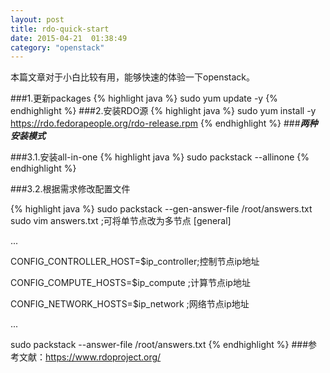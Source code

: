 ```yaml
---
layout: post
title: rdo-quick-start
date: 2015-04-21  01:38:49
category: "openstack"
---
```


本篇文章对于小白比较有用，能够快速的体验一下openstack。

###1.更新packages
{% highlight java %}
sudo yum update -y
{% endhighlight %}
###2.安装RDO源
{% highlight java %}
sudo yum install -y https://rdo.fedorapeople.org/rdo-release.rpm
{% endhighlight %}
###***两种安装模式***

###3.1.安装all-in-one
{% highlight java %}
sudo packstack --allinone
{% endhighlight %}

###3.2.根据需求修改配置文件

{% highlight java %}
sudo packstack --gen-answer-file /root/answers.txt
sudo vim answers.txt ;可将单节点改为多节点
[general]

...

CONFIG_CONTROLLER_HOST=$ip_controller;控制节点ip地址

CONFIG_COMPUTE_HOSTS=$ip_compute     ;计算节点ip地址

CONFIG_NETWORK_HOSTS=$ip_network     ;网络节点ip地址

...

sudo packstack --answer-file /root/answers.txt
{% endhighlight %}
###参考文献：https://www.rdoproject.org/
